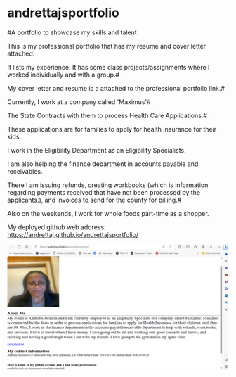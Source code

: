 # andrettajsportfolio
#A portfolio to showcase my skills and talent

This is my professional portfolio that has my resume and cover letter attached.

It lists my experience. It has some class projects/assignments where I worked individually and with a group.#

My cover letter and resume is a attached to the professional portfolio link.#

Currently, I work at a company called 'Maximus'#

The State Contracts with them to process Health Care Applications.#

These applications are for families to apply for health insurance for their kids.

I work in the Eligibility Department as an Eligibility Specialists.

I am also helping the finance department in accounts payable and receivables.

There I am issuing refunds, creating workbooks (which is information regarding payments received that have not been processed by the applicants.), and invoices to send for the county for billing.#

Also on the weekends, I work for whole foods part-time as a shopper.


 My deployed github web address: https://andrettaj.github.io/andrettajsportfolio/
 
![This is the screen shot of my portfolio](image-3.png)
